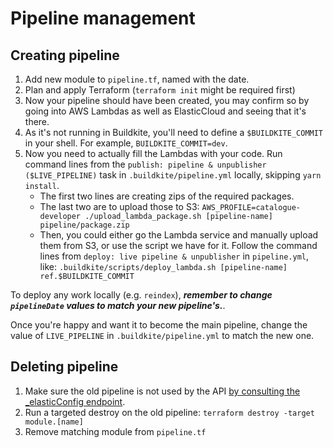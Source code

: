 # Pipeline management

## Creating pipeline

1. Add new module to `pipeline.tf`, named with the date.
2. Plan and apply Terraform (`terraform init` might be required first)
3. Now your pipeline should have been created, you may confirm so by going into AWS Lambdas as well as ElasticCloud and seeing that it's there.
4. As it's not running in Buildkite, you'll need to define a `$BUILDKITE_COMMIT` in your shell. For example, `BUILDKITE_COMMIT=dev`.
5. Now you need to actually fill the Lambdas with your code. Run command lines from the `publish: pipeline & unpublisher ($LIVE_PIPELINE)` task in `.buildkite/pipeline.yml` locally, skipping `yarn install`.
   - The first two lines are creating zips of the required packages.
   - The last two are to upload those to S3: `AWS_PROFILE=catalogue-developer ./upload_lambda_package.sh [pipeline-name] pipeline/package.zip`
   - Then, you could either go the Lambda service and manually upload them from S3, or use the script we have for it.
     Follow the command lines from `deploy: live pipeline & unpublisher` in `pipeline.yml`, like: `.buildkite/scripts/deploy_lambda.sh [pipeline-name] ref.$BUILDKITE_COMMIT`

To deploy any work locally (e.g. `reindex`), **_remember to change `pipelineDate` values to match your new pipeline's._**.

Once you're happy and want it to become the main pipeline, change the value of `LIVE_PIPELINE` in `.buildkite/pipeline.yml` to match the new one.

## Deleting pipeline

1. Make sure the old pipeline is not used by the API [by consulting the \_elasticConfig endpoint](http://api.wellcomecollection.org/content/v0/_elasticConfig).
2. Run a targeted destroy on the old pipeline: `terraform destroy -target module.[name]`
3. Remove matching module from `pipeline.tf`
